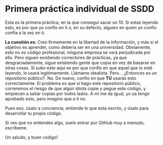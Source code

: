 # Primera práctica individual de SSDD

Esta es la primera práctica, en la que conseguí sacar un 10. Si estas leyendo esto, es por que yo confío en ti o, en su defecto, alguien en quien yo confío confía a la vez en ti.

__La cuestión es:__ Creo firmemente en la libertad de la información, y más si el objetivo es aprender, como debería ser en una universidad. Obviamente, esto no es código profesional, ninguna empresa se verá perjudicada por ello. Pero siguen existiendo correctores de prácticas, ya que desgraciadamente, sigue existiendo gente que copia en vez de basarse en otras cosas. Si subo esto aqui es por que confío en que aquel que lo esté leyendo, lo usará legitimamente. Llámame idealista. Pero... ¿Entonces es un repositorio público?. No. De nuevo, confío en que __TÚ__ usarás esto correctamente. El problema es que si hago este repositorio público, correremos el riesgo de que algún idiota copie y pegue este código, y empiecen a saltar copias por todos lados. A mí me da igual, yo ya tengo aprobado esto, pero imagino que a tí no.

Pues eso, úsalo a conciencia, entiende lo que está escrito, y úsalo para desarrollar tu propio código.

Si ves que no entiendes algo, suelo entrar por GitHub muy a menudo, escríbeme.

Un saludo, y buen código!
